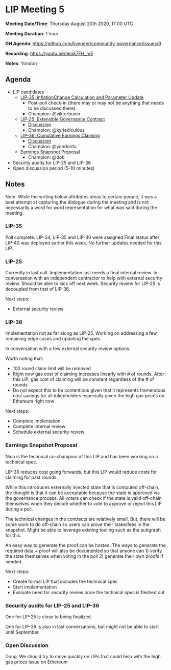 # LIP Meeting 5

**Meeting Date/Time**: Thursday August 20th 2020, 17:00 UTC

**Meeting Duration**: 1 hour

**GH Agenda**: https://github.com/livepeer/community-governance/issues/9

**Recording**: https://youtu.be/Ierxk7FH_mE 

**Notes**: Yondon

## Agenda
<!-- Meeting agenda -->

- LIP candidates
    - [LIP-35: inflationChange Calculation and Parameter Update](https://github.com/livepeer/LIPs/blob/master/LIPs/LIP-35.md)
        - Post-poll check-in (there may or may not be anything that needs to be discussed there)
        - Champion: @viktorbunin
    - [LIP-25: Extensible Governance Contract](https://github.com/livepeer/LIPs/blob/master/LIPs/LIP-25.md)
        - [Discussion](https://github.com/livepeer/LIPs/issues/25)
        - Champion: @kyriediculous 
    - [LIP-36: Cumulative Earnings Claiming](https://github.com/livepeer/LIPs/blob/master/LIPs/LIP-36.md)
        - [Discussion](https://github.com/livepeer/LIPs/issues/35)
        - Champion: @yondonfu 
    - [Earnings Snapshot Proposal](https://github.com/livepeer/LIPs/issues/52)
        - Champion: @dob 
- Security audits for LIP-25 and LIP-36
- Open discussion period (5-10 minutes)

## Notes

Note: While the writing below attributes ideas to certain people, it was a best attempt at capturing the dialogue during the meeting and is not necessarily a word for word representation for what was said during the meeting.

### LIP-35

Poll complete. LIP-34, LIP-35 and LIP-40 were assigned Final status after LIP-40 was deployed earlier this week. No further updates needed for this LIP.

### LIP-25

Currently in last call. Implementation just needs a final internal review. In conversation with an independent contractor to help with external security review. Should be able to kick off next week. Security review for LIP-25 is decoupled from that of LIP-36.

Next steps:
- External security review

### LIP-36

Implementation not as far along as LIP-25. Working on addressing a few remaining edge cases and updating the spec.

In conversation with a few external security review options.

Worth noting that:
- 100 round claim limit will be removed
- Right now gas cost of claiming increases linearly with # of rounds. After this LIP, gas cost of claiming will be constant regardless of the # of rounds
- Do not expect this to be contentious given that it represents tremendous cost savings for all tokenholders especially given the high gas prices on Ethereum right now

Next steps:
- Complete implentation
- Complete internal review
- Schedule external security review

### Earnings Snapshot Proposal

Nico is the technical co-champion of this LIP and has been working on a technical spec.

LIP-36 reduces cost going forwards, but this LIP would reduce costs for claiming for past rounds.

While this introduces externally injected state that is computed off-chain, the thought is that it can be acceptable because the state is approved via the governance process. All voters can check if the state is valid off-chain themselves when they decide whether to vote to approve or reject this LIP during a poll.

The technical changes in the contracts are relatively small. But, there will be some work to do off-chain so users can prove their stake/fees in the snapshot. Might be able to leverage existing tooling such as the subgraph for this.

An easy way to generate the proof can be hosted. The ways to generate the required data + proof will also be documented so that anyone can 1) verify the state themselves when voting in the poll 2) generate their own proofs if needed.

Next steps:
- Create formal LIP that includes the technical spec
- Start implementation
- Evaluate need for security review once the technical spec is fleshed out

### Security audits for LIP-25 and LIP-36

One for LIP-25 is close to being finalized.

One for LIP-36 is also in last conversations, but might not be able to start until September.

### Open Discussion

Doug: We should try to move quickly on LIPs that could help with the high gas prices issue on Ethereum
